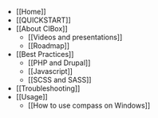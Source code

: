 * [[Home]]
* [[QUICKSTART]]
* [[About CIBox]]
  * [[Videos and presentations]]
  * [[Roadmap]]
* [[Best Practices]]
  * [[PHP and Drupal]]
  * [[Javascript]]
  * [[SCSS and SASS]]
* [[Troubleshooting]]
* [[Usage]]
  * [[How to use compass on Windows]]
